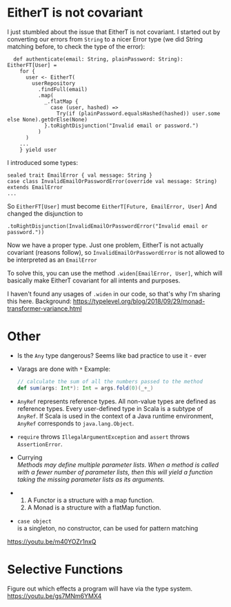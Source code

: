 # EitherT is not covariant
I just stumbled about the issue that EitherT is not covariant.
I started out by converting our errors from `String` to a nicer Error type (we did String matching before, to check the type of the error):

```
  def authenticate(email: String, plainPassword: String): EitherFT[User] =
    for {
      user <- EitherT(
        userRepository
          .findFull(email)
          .map(
            _.flatMap {
              case (user, hashed) =>
                Try(if (plainPassword.equalsHashed(hashed)) user.some else None).getOrElse(None)
            }.toRightDisjunction("Invalid email or password.")
          )
      )
    ... 
    } yield user
```
I introduced some types:
```
sealed trait EmailError { val message: String }
case class InvalidEmailOrPasswordError(override val message: String)                    extends EmailError
...
```
So `EitherFT[User]` must become `EitherT[Future, EmailError, User]`
And changed the disjunction to 
```
.toRightDisjunction(InvalidEmailOrPasswordError("Invalid email or password."))
```
Now we have a proper type. Just one problem, EitherT is not actually covariant (reasons follow), so `InvalidEmailOrPasswordError` is not allowed to be interpreted as an `EmailError`

To solve this, you can use the method `.widen[EmailError, User]`, which will basically make EitherT covariant for all intents and purposes.

I haven't found any usages of `.widen` in our code, so that's why I'm sharing this here.
Background: https://typelevel.org/blog/2018/09/29/monad-transformer-variance.html

# Other
- Is the `Any` type dangerous? Seems like bad practice to use it - ever

- Varags are done with `*`
  Example: 
  ```scala
  // calculate the sum of all the numbers passed to the method
  def sum(args: Int*): Int = args.fold(0)(_+_)
  ```

- `AnyRef` represents reference types. All non-value types are defined as reference types. Every user-defined type in Scala is a subtype of `AnyRef`. If Scala is used in the context of a Java runtime environment, `AnyRef` corresponds to `java.lang.Object`.

- `require` throws `IllegalArgumentException` and `assert` throws `AssertionError`.

- Currying  
_Methods may define multiple parameter lists. When a method is called with a fewer number of parameter lists, then this will yield a function taking the missing parameter lists as its arguments._

- 1. A Functor is a structure with a map function.
  2. A Monad is a structure with a flatMap function.


- `case object`  
  is a singleton, no constructor, can be used for pattern matching

https://youtu.be/m40YOZr1nxQ

# Selective Functions
Figure out which effects a program will have via the type system.
https://youtu.be/gs7MNm6YMX4

